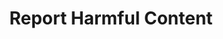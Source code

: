 ---
title: "Report Harmful Content"
type: "thumb"
weight: 5
draft: false
url_sml: "/images/design/RHC_report_design_lrg"
url_lge: "/images/design/RHC_report_design_lrg"
alt: "Print design work for Report Harmful Content"
---